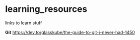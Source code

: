 # learning_resources
links to learn stuff

**Git**
https://dev.to/glasskube/the-guide-to-git-i-never-had-1450


